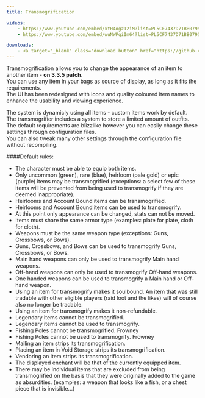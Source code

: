 ```yaml
---
title: Transmogrification

videos:
    - https://www.youtube.com/embed/xtH4ogz12iM?list=PL5CF7437D71BB0795
    - https://www.youtube.com/embed/wuNWPqiIm64?list=PL5CF7437D71BB0795

downloads:
    - <a target="_blank" class="download button" href="https://github.com/Rochet2/TrinityCore/blob/transmog/src/server/scripts/Custom/Transmog/">TrinityCore</a>
---
```


Transmogrification allows you to change the appearance of an item to another item - **on 3.3.5 patch**.  
You can use any item in your bags as source of display, as long as it fits the requirements.  
The UI has been redesigned with icons and quality coloured item names to enhance the usability and viewing experience.  

The system is dynamicly using all items - custom items work by default.  
The transmogrifier includes a system to store a limited amount of outfits.  
The default requirements are blizzlike however you can easily change these settings through configuration files.  
You can also tweak many other settings through the configuration file without recompiling.  

####Default rules:
* The character must be able to equip both items.  
* Only uncommon (green), rare (blue), heirloom (pale gold) or epic (purple) items may be transmogrified (exceptions: a select few of these items will be prevented from being used to transmogrify if they are deemed inappropriate).  
 * Heirlooms and Account Bound items can be transmogrified.  
 * Heirlooms and Account Bound items can be used to transmogrify.   
* At this point only appearance can be changed, stats can not be moved.  
* Items must share the same armor type (examples: plate for plate, cloth for cloth).  
* Weapons must be the same weapon type (exceptions: Guns, Crossbows, or Bows).  
* Guns, Crossbows, and Bows can be used to transmogrify Guns, Crossbows, or Bows.  
* Main hand weapons can only be used to transmogrify Main hand weapons.  
* Off-hand weapons can only be used to transmogrify Off-hand weapons.  
* One handed weapons can be used to transmogrify a Main hand or Off-hand weapon.  
* Using an item for transmogrify makes it soulbound. An item that was still tradable with other eligible players (raid loot and the likes) will of course also no longer be tradable.  
* Using an item for transmogrify makes it non-refundable.  
* Legendary items cannot be transmogrified.  
* Legendary items cannot be used to transmogrify.  
* Fishing Poles cannot be transmogrified. Frowney  
* Fishing Poles cannot be used to transmogrify. Frowney  
* Mailing an item strips its transmogrification.  
* Placing an item in Void Storage strips its transmogrification.  
* Vendoring an item strips its transmogrification.  
* The displayed enchant will be that of the currently equipped item.  
* There may be individual items that are excluded from being transmogrified on the basis that they were originally added to the game as absurdities. (examples: a weapon that looks like a fish, or a chest piece that is invisible...)   
